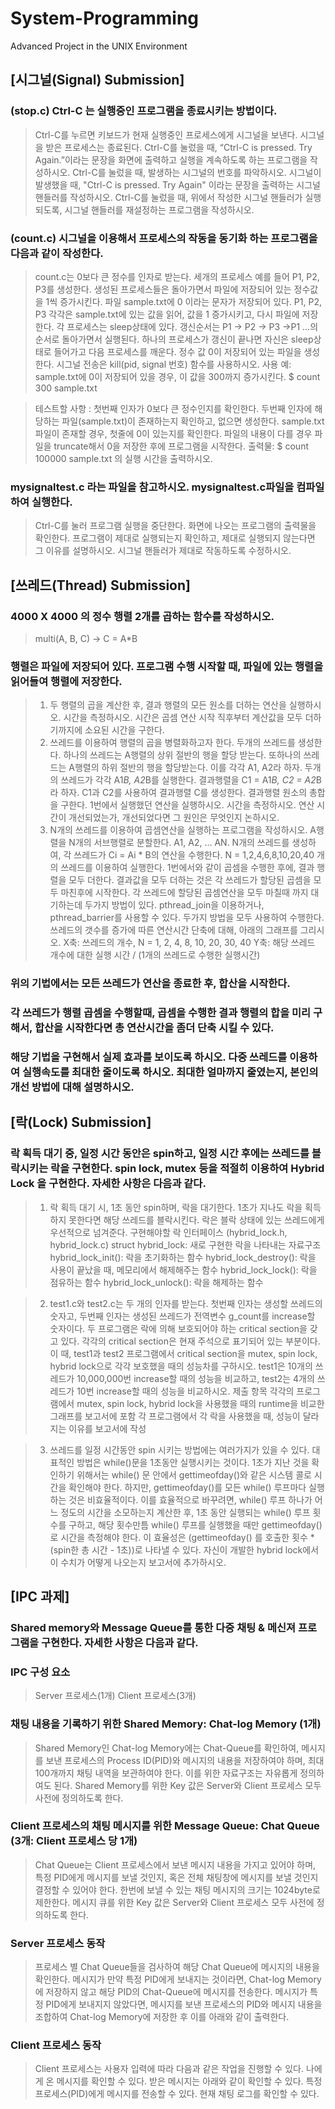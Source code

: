 # System-Programming
Advanced Project in the UNIX Environment


## [시그널(Signal) Submission]

### (stop.c) Ctrl-C 는 실행중인 프로그램을 종료시키는 방법이다.
> Ctrl-C를 누르면 키보드가 현재 실행중인 프로세스에게 시그널을 보낸다.
시그널을 받은 프로세스는 종료된다. Ctrl-C를 눌렀을 때, 
“Ctrl-C is pressed. Try Again.”이라는 문장을 화면에 출력하고 실행을 계속하도록 하는 프로그램을 작성하시오.
Ctrl-C를 눌렀을 때, 발생하는 시그널의 번호를 파악하시오.
시그널이 발생했을 때, "Ctrl-C is pressed. Try Again" 이라는 문장을 출력하는 시그널 핸들러를 작성하시오.
Ctrl-C를 눌렀을 때, 위에서 작성한 시그널 핸들러가 실행되도록, 시그널 핸들러를 재설정하는 프로그램을 작성하시오.

### (count.c) 시그널을 이용해서 프로세스의 작동을 동기화 하는 프로그램을 다음과 같이 작성한다.
> count.c는 0보다 큰 정수를 인자로 받는다. 세개의 프로세스 예를 들어 P1, P2, P3를 생성한다.
생성된 프로세스들은 돌아가면서 파일에 저장되어 있는 정수값을 1씩 증가시킨다.
파일 sample.txt에 0 이라는 문자가 저장되어 있다. P1, P2, P3 각각은 sample.txt에 있는 값을 읽어, 값을 1 증가시키고, 다시 파일에 저장한다.
각 프로세스는 sleep상태에 있다. 갱신순서는 P1 -> P2 -> P3 ->P1 ...의 순서로 돌아가면서 실행된다.
하나의 프로세스가 갱신이 끝나면 자신은 sleep상태로 들어가고 다음 프로세스를 깨운다.
정수 값 0이 저장되어 있는 파일을 생성한다.
시그널 전송은 kill(pid, signal 번호) 함수를 사용하시오.
사용 예: sample.txt에 0이 저장되어 있을 경우, 이 값을 300까지 증가시킨다.
              $ count 300 sample.txt
              
> 테스트할 사항 : 
첫번째 인자가 0보다 큰 정수인지를 확인한다.
두번째 인자에 해당하는 파일(sample.txt)이 존재하는지 확인하고, 없으면 생성한다.
sample.txt 파일이 존재할 경우, 첫줄에 0이 있는지를 확인한다. 파일의 내용이 다를 경우  파일을 truncate해서 0을 저장한 후에 프로그램을 시작한다.
출력물:
              $ count 100000 sample.txt
의 실행 시간을 출력하시오.

### mysignaltest.c 라는 파일을 참고하시오. mysignaltest.c파일을 컴파일하여 실행한다.

> Ctrl-C를 눌러 프로그램 실행을 중단한다. 
화면에 나오는 프로그램의 출력물을 확인한다.
프로그램이 제대로 실행되는지 확인하고, 제대로 실행되지 않는다면 그 이유를 설명하시오.
시그널 핸들러가 제대로 작동하도록 수정하시오.





## [쓰레드(Thread) Submission]

### 4000 X 4000 의 정수 행렬 2개를 곱하는 함수를 작성하시오.
> multi(A, B, C) -> C = A*B

### 행렬은 파일에 저장되어 있다. 프로그램 수행 시작할 때, 파일에 있는 행렬을 읽어들여 행렬에 저장한다.
> 1. 두 행렬의 곱을 계산한 후, 결과 행렬의 모든 원소를 더하는 연산을 실행하시오. 시간을 측정하시오. 시간은 곱셈 연산 시작 직후부터 계산값을 모두 더하기까지에 소요된 시간을 구한다.
> 2. 쓰레드를 이용하여 행렬의 곱을 병렬화하고자 한다. 두개의 쓰레드를 생성한다. 하나의 쓰레드는 A행렬의 상위 절반의 행을 할당 받는다. 또하나의 쓰레드는 A행렬의 하위 절반의 행을 할당받는다. 이를 각각 A1, A2라 하자. 두개의 쓰레드가 각각 A1*B, A2*B를 실행한다. 결과행렬을 C1 = A1*B, C2 = A2*B라 하자.  C1과 C2를 사용하여 결과행렬 C를 생성한다. 결과행렬 원소의 총합을 구한다. 1번에서 실행했던 연산을 실행하시오. 시간을 측정하시오. 연산 시간이 개선되었는가, 개선되었다면 그 원인은 무엇인지 논하시오.
> 3. N개의 쓰레드를 이용하여 곱셈연산을 실행하는 프로그램을 작성하시오. A행렬을 N개의 서브행렬로 분할한다. A1, A2, … AN. N개의 쓰레드를 생성하여, 각 쓰레드가 Ci = Ai * B의 연산을 수행한다. N = 1,2,4,6,8,10,20,40 개의 쓰레드를 이용하여 실행한다. 1번에서와 같이 곱셈을 수행한 후에, 결과 행렬을 모두 더한다. 결과값을 모두 더하는 것은 각 쓰레드가 할당된 곱셈을 모두 마친후에 시작한다. 각 쓰레드에 할당된 곱셈연산을 모두 마칠때 까지 대기하는데 두가지 방법이 있다. pthread_join을 이용하거나, pthread_barrier를 사용할 수 있다. 두가지 방법을 모두 사용하여 수행한다.
쓰레드의 갯수를 증가에 따른 연산시간 단축에 대해, 아래의 그래프를 그리시오.
X축: 쓰레드의 개수, N = 1, 2, 4, 8, 10, 20, 30, 40
Y축: 해당 쓰레드 개수에 대한 실행 시간 / (1개의 쓰레드로 수행한 실행시간)

### 위의 기법에서는 모든 쓰레드가 연산을 종료한 후, 합산을 시작한다. 
### 각 쓰레드가 행렬 곱셈을 수행할때, 곱셈을 수행한 결과 행렬의 합을 미리 구해서, 합산을 시작한다면 총 연산시간을 좀더 단축 시킬 수 있다.
### 해당 기법을 구현해서 실제 효과를 보이도록 하시오. 다중 쓰레드를 이용하여 실행속도를 최대한 줄이도록 하시오. 최대한 얼마까지 줄였는지, 본인의 개선 방법에 대해 설명하시오.


## [락(Lock) Submission]

### 락 획득 대기 중, 일정 시간 동안은 spin하고, 일정 시간 후에는 쓰레드를 블락시키는 락을 구현한다. spin lock, mutex 등을 적절히 이용하여 Hybrid Lock 을 구현한다. 자세한 사항은 다음과 같다.

> 1. 락 획득 대기 시, 1초 동안 spin하며, 락을 대기한다.
1초가 지나도 락을 획득하지 못한다면 해당 쓰레드를 블락시킨다.
락은 블락 상태에 있는 쓰레드에게 우선적으로 넘겨준다.
구현해야할 락 인터페이스 (hybrid_lock.h, hybrid_lock.c)
struct hybrid_lock: 새로 구현한 락을 나타내는 자료구조
hybrid_lock_init(): 락을 초기화하는 함수
hybrid_lock_destroy(): 락을 사용이 끝났을 때, 메모리에서 해제해주는 함수
hybrid_lock_lock(): 락을 점유하는 함수
hybrid_lock_unlock(): 락을 해제하는 함수

> 2. test1.c와 test2.c는  두 개의 인자를 받는다. 첫번째 인자는 생성할 쓰레드의 숫자고, 두번째 인자는 생성된 쓰레드가 전역변수 g_count를 increase할 숫자이다. 두 프로그램은 락에 의해 보호되어야 하는 critical section을 갖고 있다. 각각의 critical section은 현재 주석으로 표기되어 있는 부분이다. 이 때, test1과 test2 프로그램에서 critical section을 mutex, spin lock, hybrid lock으로 각각 보호했을 때의 성능차를 구하시오. test1은 10개의 쓰레드가  10,000,000번 increase할 때의 성능을 비교하고, test2는 4개의 쓰레드가 10번 increase할 때의 성능을 비교하시오.
제출 항목
각각의 프로그램에서 mutex, spin lock, hybrid lock을 사용했을 때의 runtime을 비교한 그래프를 보고서에 포함
각 프로그램에서 각 락을 사용했을 때, 성능이 달라지는 이유를 보고서에 작성

> 3. 쓰레드를 일정 시간동안 spin 시키는 방법에는 여러가지가 있을 수 있다. 대표적인 방법은 while()문을 1초동안 실행시키는 것이다. 1초가 지난 것을 확인하기 위해서는 while() 문 안에서 gettimeofday()와 같은 시스템 콜로 시간을 확인해야 한다. 하지만, gettimeofday()를 모든 while() 루프마다 실행하는 것은 비효율적이다. 이를 효율적으로 바꾸려면, while() 루프 하나가 어느 정도의 시간을 소모하는지 계산한 후, 1초 동안 실행되는 while() 루프 횟수를 구하고, 해당 횟수만틈 while() 루프를 실행했을 때만 gettimeofday()로 시간을 측정해야 한다. 이 효율성은 (gettimeofday() 를 호출한 횟수 * (spin한 총 시간 - 1초))로 나타낼 수 있다. 자신이 개발한 hybrid lock에서 이 수치가 어떻게 나오는지 보고서에 추가하시오.



## [IPC 과제]
### Shared memory와 Message Queue를 통한 다중 채팅 & 메신져 프로그램을 구현한다. 자세한 사항은 다음과 같다.

### IPC 구성 요소
> Server 프로세스(1개)
Client 프로세스(3개)

### 채팅 내용을 기록하기 위한 Shared Memory: Chat-log Memory (1개)
> Shared Memory인 Chat-log Memory에는 Chat-Queue를 확인하여, 메시지를 보낸 프로세스의 Process ID(PID)와 메시지의 내용을 저장하여야 하며, 최대 100개까지 채팅 내역을 보관하여야 한다. 이를 위한 자료구조는 자유롭게 정의하여도 된다. 
Shared Memory를 위한 Key 값은 Server와 Client 프로세스 모두 사전에 정의하도록 한다.

### Client 프로세스의 채팅 메시지를 위한 Message Queue: Chat Queue (3개: Client 프로세스 당 1개)
> Chat Queue는 Client 프로세스에서 보낸 메시지 내용을 가지고 있어야 하며, 특정 PID에게 메시지를 보낼 것인지, 혹은 전체 채팅창에 메시지를 보낼 것인지 결정할 수 있어야 한다. 한번에 보낼 수 있는 채팅 메시지의 크기는 1024byte로 제한한다. 메시지 큐를 위한 Key 값은 Server와 Client 프로세스 모두 사전에 정의하도록 한다.

### Server 프로세스 동작
> 프로세스 별 Chat Queue들을 검사하여 해당 Chat Queue에 메시지의 내용을 확인한다.
메시지가 만약 특정 PID에게 보내지는 것이라면, Chat-log Memory에 저장하지 않고 해당 PID의 Chat-Queue에 메시지를 전송한다. 메시지가 특정 PID에게 보내지지 않았다면, 메시지를 보낸 프로세스의 PID와 메시지 내용을 조합하여 Chat-log Memory에 저장한 후 이를 아래와 같이 출력한다.

### Client 프로세스 동작
> Client 프로세스는 사용자 입력에 따라 다음과 같은 작업을 진행할 수 있다.
나에게 온 메시지를 확인할 수 있다. 받은 메시지는 아래와 같이 확인할 수 있다.
특정 프로세스(PID)에게 메시지를 전송할 수 있다.
현재 채팅 로그를 확인할 수 있다.
